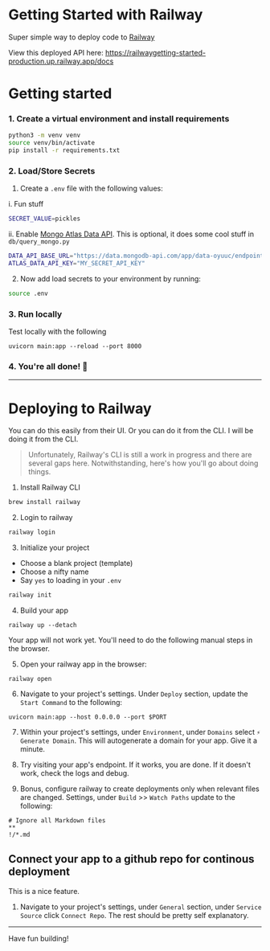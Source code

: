 # Getting Started with Railway

Super simple way to deploy code to [Railway](https://railway.app/)

View this deployed API here: https://railwaygetting-started-production.up.railway.app/docs

# Getting started
### 1. Create a virtual environment and install requirements
```bash
python3 -m venv venv
source venv/bin/activate
pip install -r requirements.txt
```

### 2. Load/Store Secrets
1. Create a `.env` file with the following values:

  i. Fun stuff
```bash
SECRET_VALUE=pickles
```
ii. Enable [Mongo Atlas Data API](https://www.mongodb.com/docs/atlas/api/data-api/).
This is optional, it does some cool stuff in `db/query_mongo.py`
```bash
DATA_API_BASE_URL="https://data.mongodb-api.com/app/data-oyuuc/endpoint/data/v1/action"
ATLAS_DATA_API_KEY="MY_SECRET_API_KEY"
```

2. Now add load secrets to your environment by running:
```bash
source .env
```

### 3. Run locally
Test locally with the following
```
uvicorn main:app --reload --port 8000
```

### 4. You're all done! 🎉

---

# Deploying to Railway
You can do this easily from their UI. Or you can do it from the CLI.
I will be doing it from the CLI.

> Unfortunately, Railway's CLI is still a work in progress and there are several
gaps here. Notwithstanding, here's how you'll go about doing things.



1. Install Railway CLI
```bash
brew install railway
```

2. Login to railway
```bash
railway login
```
3. Initialize your project
* Choose a blank project (template)
* Choose a nifty name
* Say `yes` to loading in your `.env`
```bash
railway init
```

4. Build your app
```
railway up --detach
```
Your app will not work yet. You'll need to do the following
manual steps in the browser.

5. Open your railway app in the browser:
```
railway open
```
6. Navigate to your project's settings. Under `Deploy` section,
update the `Start Command` to the following:
```
uvicorn main:app --host 0.0.0.0 --port $PORT
```
7. Within your project's settings, under `Environment`, under `Domains`
select `⚡️ Generate Domain`. This will autogenerate a domain
for your app. Give it a minute.

8. Try visiting your app's endpoint. If it works, you are done.
If it doesn't work, check the logs and debug.

9. Bonus, configure railway to create deployments only when relevant files
are changed. Settings, under `Build` >> `Watch Paths` update to the following:
```
# Ignore all Markdown files
**
!/*.md
```

## Connect your app to a github repo for continous deployment
This is a nice feature.
1. Navigate to your project's settings, under `General` section,
under `Service Source` click `Connect Repo`. The rest should be pretty
self explanatory.

----

Have fun building!

